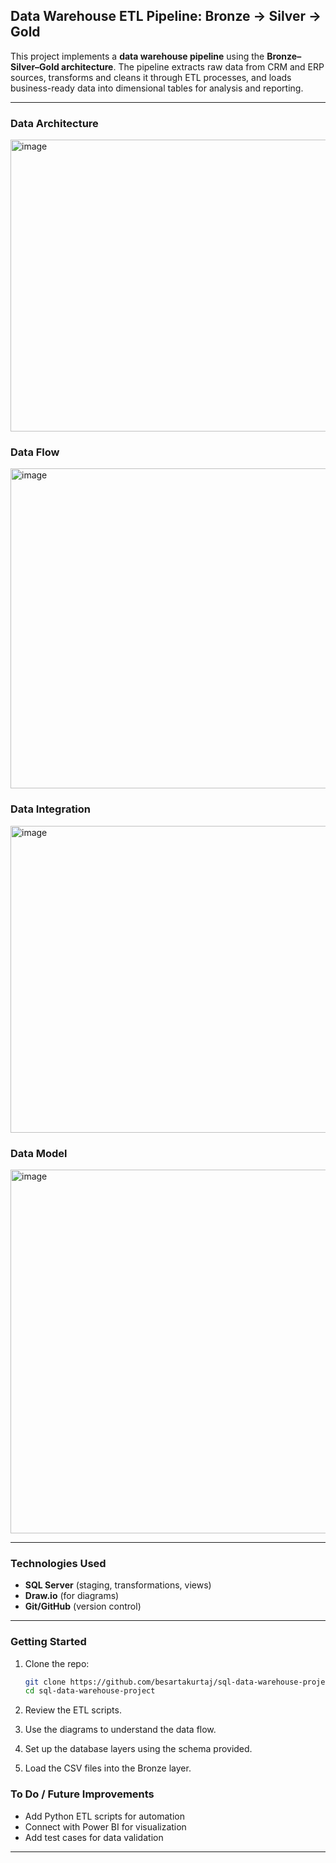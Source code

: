 
## Data Warehouse ETL Pipeline: Bronze → Silver → Gold

This project implements a **data warehouse pipeline** using the **Bronze–Silver–Gold architecture**. The pipeline extracts raw data from CRM and ERP sources, transforms and cleans it through ETL processes, and loads business-ready data into dimensional tables for analysis and reporting.

---

### Data Architecture

<img width="993" height="467" alt="image" src="https://github.com/user-attachments/assets/3c09502f-e23c-4a35-b430-4a0991d5a97a" />

### Data Flow

<img width="1050" height="512" alt="image" src="https://github.com/user-attachments/assets/b945cb7f-17f7-4564-bb60-f0c25312eb3e" />

### Data Integration

<img width="1245" height="491" alt="image" src="https://github.com/user-attachments/assets/2fcadd44-a428-4252-b92c-ca04d7f18eca" />

### Data Model

<img width="1011" height="582" alt="image" src="https://github.com/user-attachments/assets/d78832ae-2f2d-46cc-aed2-3c82766e05e5" />

---

### Technologies Used

* **SQL Server** (staging, transformations, views)
* **Draw\.io** (for diagrams)
* **Git/GitHub** (version control)

---

### Getting Started

1. Clone the repo:

   ```bash
   git clone https://github.com/besartakurtaj/sql-data-warehouse-project
   cd sql-data-warehouse-project
   ```

2. Review the ETL scripts.

3. Use the diagrams to understand the data flow.

4. Set up the database layers using the schema provided.

5. Load the CSV files into the Bronze layer.

### To Do / Future Improvements

* Add Python ETL scripts for automation
* Connect with Power BI for visualization
* Add test cases for data validation

---
